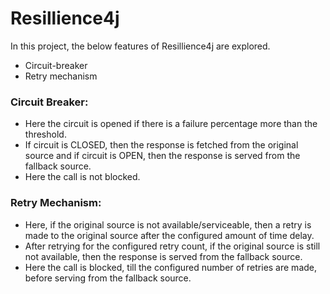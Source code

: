 # Resillience4j

In this project, the below features of Resillience4j are explored.
* Circuit-breaker
* Retry mechanism

### Circuit Breaker:
* Here the circuit is opened if there is a failure percentage more than the threshold.
* If circuit is CLOSED, then the response is fetched from the original source and if circuit is OPEN, then the response is served from the fallback source.
* Here the call is not blocked.

### Retry Mechanism:
* Here, if the original source is not available/serviceable, then a retry is made to the original source after the configured amount of time delay.
* After retrying for the configured retry count, if the original source is still not available, then the response is served from the fallback source.
* Here the call is blocked, till the configured number of retries are made, before serving from the fallback source.